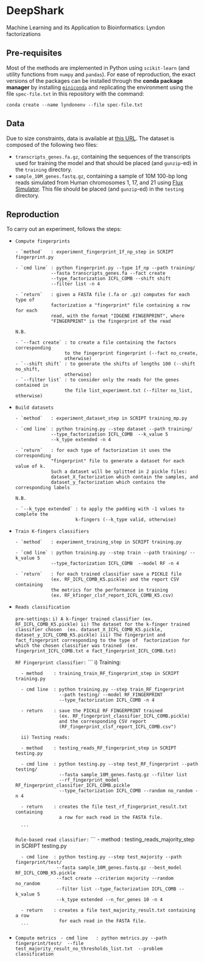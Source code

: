# DeepShark
Machine Learning and its Application to Bioinformatics: Lyndon factorizations

## Pre-requisites

Most of the methods are implemented in Python using `scikit-learn` (and utility
functions from `numpy` and `pandas`).
For ease of reproduction, the exact versions of the packages can be installed
through the **conda package manager** by installing
[`miniconda`](https://docs.conda.io/en/latest/miniconda.html) and replicating
the environment using the file `spec-file.txt` in this repository with the
command:

```
conda create --name lyndonenv --file spec-file.txt
```

## Data

Due to size constraints, data is available at [this
URL](https://drive.google.com/drive/folders/1_E-wKUA6PNSMqIa2jBGyFMiak4ilDsK3).
The dataset is composed of the following two files:

- `transcripts_genes.fa.gz`, containing the sequences of the transcripts used
  for training the model and that should be placed (and `gunzip`-ed) in the
  `training` directory.
- `sample_10M_genes.fastq.gz`, containing a sample of 10M 100-bp long reads
  simulated from Human chromosomes 1, 17, and 21 using [Flux
  Simulator](https://dx.doi.org/10.1093/nar/gks666). This file should be placed
  (and `gunzip`-ed) in the `testing` directory.


## Reproduction

To carry out an experiment, follows the steps:

- `Compute fingerprints` 
    ```
    - `method`   : experiment_fingerprint_1f_np_step in SCRIPT fingerprint.py

    - `cmd line` : python fingerprint.py --type 1f_np --path training/ 
                 --fasta transcripts_genes.fa --fact create 
                 --type_factorization ICFL_COMB --shift shift 
                 --filter list -n 4

    - `return`   : given a FASTA file (.fa or .gz) computes for each type of 
                 factorization a "fingerprint" file containing a row for each 
                 read, with the format "IDGENE FINGERPRINT", where 
                 "FINGERPRINT" is the fingerprint of the read
    ```
    
    `N.B.`
    ```
    - `--fact create` : to create a file containing the factors corresponding 
                      to the fingerprint fingerprint (--fact no_create, 
                      otherwise)
    - `--shift shift` : to generate the shifts of lengths 100 (--shift no_shift, 
                      otherwise)
    - `--filter list` : to consider only the reads for the genes contained in 
                      the file list_experiment.txt (--filter no_list, otherwise)
    ```

- `Build datasets`
    ```
    - `method`   : experiment_dataset_step in SCRIPT training_mp.py

    - `cmd line` : python training.py --step dataset --path training/ 
                 --type_factorization ICFL_COMB  --k_value 5
                 --k_type extended -n 4

    - `return`   : for each type of factorization it uses the corresponding 
                 "fingerprint" file to generate a dataset for each value of k. 
                 Such a dataset will be splitted in 2 pickle files: 
                 dataset_X_factorization which contain the samples, and 
                 dataset_y_factorization which contains the corresponding labels
    ```
    
    `N.B.`
    ```
    - `--k_type extended` : to apply the padding with -1 values to complete the 
                          k-fingers (--k_type valid, otherwise)
    ```

- `Train K-fingers classifiers`
    ```
    - `method`   : experiment_training_step in SCRIPT training.py

    - `cmd line` : python training.py --step train --path training/ --k_value 5
                 --type_factorization ICFL_COMB  --model RF -n 4

    - `return`   : for each trained classifier save a PICKLE file 
                 (ex. RF_ICFL_COMB_K5.pickle) and the report CSV containing 
                 the metrics for the performance in training 
                 (ex. RF_kfinger_clsf_report_ICFL_COMB_K5.csv)
    ```

- `Reads classification`

    `pre-settings:`
        ```
        i) A k-finger trained classifier (ex. RF_ICFL_COMB_K5.pickle)
        ii) The dataset for the k-finger trained classifier chosen 
           (ex. dataset_X_ICFL_COMB_K5.pickle, dataset_y_ICFL_COMB_K5.pickle)
        iii) The fingerprint and fact_fingerprint corresponding to the type of 
           factorization for which the chosen classifier was trained 
           (ex. fingerprint_ICFL_COMB.txt e fact_fingerprint_ICFL_COMB.txt)
        ```
        
    `RF Fingerprint classifier:` 
        ```
        i) Training:

        - method    : training_train_RF_fingerprint_step in SCRIPT training.py

        - cmd line  : python training.py --step train_RF_fingerprint 
                      --path testing/ --model RF_FINGERPRINT
                      --type_factorization ICFL_COMB -n 4

        - return    : save the PICKLE RF FINGERPRINT trained 
                      (ex. RF_fingerprint_classifier_ICFL_COMB.pickle)
                      and the corresponding CSV report 
                      (RF_fingerprint_clsf_report_ICFL_COMB.csv")

        ii) Testing reads:

        - method    : testing_reads_RF_fingerprint_step in SCRIPT testing.py

        - cmd line  : python testing.py --step test_RF_fingerprint --path testing/ 
                      --fasta sample_10M_genes.fastq.gz --filter list
                      --rf_fingerprint_model RF_fingerprint_classifier_ICFL_COMB.pickle  
                      --type_factorization ICFL_COMB --random no_random -n 4

        - return    : creates the file test_rf_fingerprint_result.txt containing 
                      a row for each read in the FASTA file. 
                      
        ```
        
    `Rule-based read classifier:`
        ```
        - method    : testing_reads_majority_step in SCRIPT testing.py

        - cmd line  : python testing.py --step test_majority --path fingerprint/test/ 
                     --fasta sample_10M_genes.fastq.gz --best_model RF_ICFL_COMB_K5.pickle 
                     --fact create --criterion majority --random no_random
                     --filter list --type_factorization ICFL_COMB --k_value 5 
                     --k_type extended --n_for_genes 10 -n 4

        - return    : creates a file test_majority_result.txt containing a row 
                      for each read in the FASTA file. 
        ```

- `Compute metrics`
       ``` 
       - cmd line   : python metrics.py --path fingerprint/test/ 
                      --file test_majority_result_no_thresholds_list.txt 
                      --problem classification
       ```
